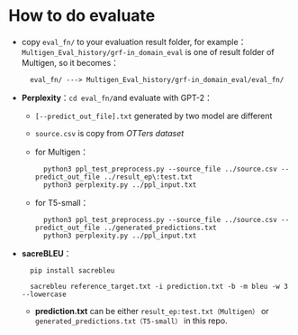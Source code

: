 # How to do evaluate

- copy `eval_fn/` to your evaluation result folder, for example：`Multigen_Eval_history/grf-in_domain_eval` is one of result folder of Multigen, so it becomes：

        eval_fn/ ---> Multigen_Eval_history/grf-in_domain_eval/eval_fn/


- **Perplexity**：`cd eval_fn/`and evaluate with GPT-2：

    - `[--predict_out_file].txt` generated by two model are different
    - `source.csv` is copy from *OTTers dataset*
    - for Multigen：

            python3 ppl_test_preprocess.py --source_file ../source.csv --predict_out_file ../result_ep\:test.txt
            python3 perplexity.py ../ppl_input.txt
            

    - for T5-small：

            python3 ppl_test_preprocess.py --source_file ../source.csv --predict_out_file ../generated_predictions.txt
            python3 perplexity.py ../ppl_input.txt


- **sacreBLEU**：

        pip install sacrebleu

        sacrebleu reference_target.txt -i prediction.txt -b -m bleu -w 3 --lowercase
    
    - **prediction.txt** can be either `result_ep:test.txt（Multigen）` or `generated_predictions.txt（T5-small）` in this repo.